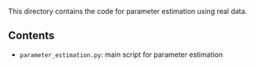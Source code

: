 This directory contains the code for parameter estimation using real data.

## Contents
- `parameter_estimation.py`: main script for parameter estimation